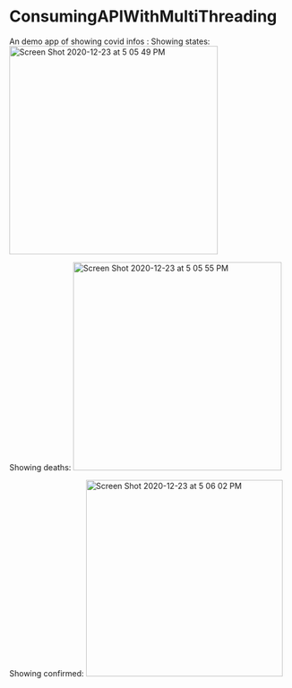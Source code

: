 # ConsumingAPIWithMultiThreading

An demo app of showing covid infos 
:
Showing states:
<img width="372" alt="Screen Shot 2020-12-23 at 5 05 49 PM" src="https://user-images.githubusercontent.com/8498025/103043063-39cf2680-4541-11eb-9a85-b1e949f8b6f5.png">

Showing deaths:
<img width="372" alt="Screen Shot 2020-12-23 at 5 05 55 PM" src="https://user-images.githubusercontent.com/8498025/103043067-3b98ea00-4541-11eb-9122-4794164ee1f9.png">

Showing confirmed:
<img width="351" alt="Screen Shot 2020-12-23 at 5 06 02 PM" src="https://user-images.githubusercontent.com/8498025/103043068-3c318080-4541-11eb-9c0c-67c004e966e7.png">
